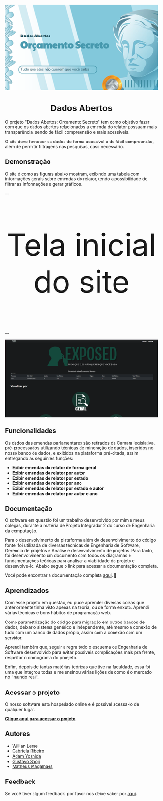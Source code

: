 ![Logo](https://github.com/williangrleme/Dados-abertos/raw/main/imgs/icon.png)
<h1 align="center">Dados Abertos</h1>


O projeto "Dados Abertos: Orçamento Secreto" tem como objetivo fazer com que os
dados abertos relacionados a emenda do relator possuam mais transparência, sendo de
fácil compreensão e mais acessíveis.

O site deve fornecer os dados de forma acessível e de fácil compreensão, além de
permitir filtragens nas pesquisas, caso necessário.


## Demonstração
O site é como as figuras abaixo mostram, exibindo uma tabela com informações gerais sobre emendas do relator, tendo a possibilidade de filtrar as informações e gerar gráficos.

--<p align="center" style="font-size: 100px;">Tela inicial do site</p>--

<p align="center">
  <img src="https://github.com/williangrleme/Dados-abertos/raw/main/imgs/inicio.png" alt="Descrição da Imagem">
</p>






## Funcionalidades
Os dados das emendas parlamentares são retirados da [Camara legislativa](https://www2.camara.leg.br/atividade-legislativa/comissoes/comissoes-mistas/cmo/Indicacoes-para-execucao-orcamentaria-em-RP9_LOA-2022), pré-processados utilizando técnicas de mineração de dados, inseridos no nosso banco de dados, e exibidos na plataforma pré-citada, assim entregando as seguintes funções:

- __Exibir emendas do relator de forma geral__
- __Exibir emendas do relator por autor__
- __Exibir emendas do relator por estado__
- __Exibir emendas do relator por ano__
- __Exibir emendas do relator por estado e autor__
- __Exibir emendas do relator por autor e ano__


## Documentação
O software em questão foi um trabalho desenvolvido por mim e meus colegas, durante a matéria de Projeto Integrador 2 do curso de Engenharia da computação.

Para o desenvolvimento da plataforma além do desenvolvimento do código fonte, foi utilizada de diversas técnicas de Engenharia de Software, Gerencia de projetos e Analise e desenvolvimento de projetos. Para tanto, foi desenvolvimento um documento com todos os diagramas e fundamentações teóricas para analisar a viabilidade do projeto e desenvolve-lo.
Abaixo segue o link para acessar a documentação completa.

Você pode encontrar a documentação completa [aqui](https://github.com/williangrleme/Dados-abertos/blob/main/DocumentacaoFinal.pdf). :book:

## Aprendizados

Com esse projeto em questão, eu pude aprender diversas coisas que anteriormente tinha visto apenas na teoria, ou de forma enxuta. Aprendi várias técnicas e bons hábitos de programação web.

Como parametrização do código para migração em outros bancos de dados, deixar o sistema genérico e independente, até mesmo a conexão de tudo com um banco de dados própio, assim com a conexão com um servidor.


Aprendi também que, seguir a regra todo o esquema de Engenharia de Software desenvolvido para evitar possiveis complicações mais pra frente, respeitar o cronograma do proejeto.

Enfim, depois de tantas matérias teóricas que tive na faculdade, essa foi uma que integrou todas e me ensinou várias lições de como é o mercado no "mundo real".

## Acessar o projeto

O nosso software esta hospedado online e é possivel acessa-lo de qualquer lugar.

__[Clique aqui para acessar o projeto](http://82.180.139.132:4000)__


## Autores

- [Willian Leme](https://github.com/williangrleme)
- [Gabriela Ribeiro](https://github.com/gabrielarib)
- [Adam Yoshida](https://github.com/adamyoshidas)
- [Gustavo Shoji](https://github.com/GuShoji)
- [Matheus Magalhães](https://github.com/MathMagal)


## Feedback

Se você tiver algum feedback, por favor nos deixe saber por [aqui](mailto:gusthavo_palm@hotmail.com).


